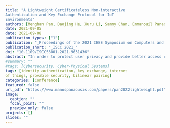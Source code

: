 ```yaml
---
title: "A Lightweight Certificateless Non-interactive
Authentication and Key Exchange Protocol for IoT
Environments"
authors: [Menghan Pan, Daojing He, Xuru Li, Sammy Chan, Emmanouil Panaousis, Yun Gao]
date: 2021-09-05
date: 2021-09-08
publication_types: ["1"]
publication: "_Proceedings of the 2021 IEEE Symposium on Computers and Communications_"
publication_short: "_ISCC 2021_"
doi: "10.1109/ISCC53001.2021.9631436"
abstract: "In order to protect user privacy and provide better access control in Internet of Things (IoT) environments, designing an appropriate two-party authentication and key exchange protocol is a prominent challenge. In this paper, we propose a lightweight certificateless non-interactive authentication and key exchange (CNAKE) protocol for mutual authentication between remote users and smart devices. Based on elliptic curves, our lightweight protocol provides high security performance, realizes non-interactive authentication between the two entities, and effectively reduces communication overhead. Under the random oracle model, the proposed protocol is provably secure based on the Computational Diffie-Hellman and Bilinear Diffie-Hellman hardness assumption. Finally, through a series of experiments and comprehensive performance analysis, we demonstrate that our scheme is fast and secure."
#summary: ""
#tags: [Cybersecurity, Cyber-Physical Systems]
tags: [identity authentication, key exchange, internet
of things, provable security, bilinear pairing]
categories: [Conference]
featured: false
url_pdf: "https://www.manospanaousis.com/papers/pan2022lightweight.pdf"
image:
  caption: ""
  focal_point: ""
  preview_only: false
projects: []
slides: ""
---
```

